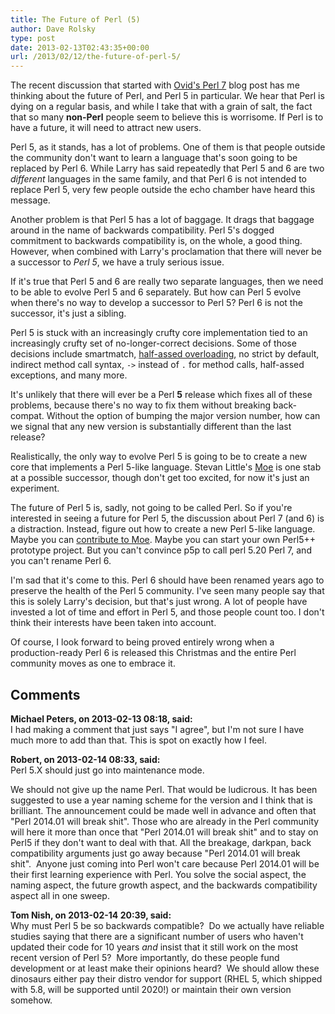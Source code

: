 ```yaml
---
title: The Future of Perl (5)
author: Dave Rolsky
type: post
date: 2013-02-13T02:43:35+00:00
url: /2013/02/12/the-future-of-perl-5/
---
```


The recent discussion that started with [Ovid's Perl 7][1] blog post has me thinking about the
future of Perl, and Perl 5 in particular. We hear that Perl is dying on a regular basis, and while I
take that with a grain of salt, the fact that so many **non-Perl** people seem to believe this is
worrisome. If Perl is to have a future, it will need to attract new users.

Perl 5, as it stands, has a lot of problems. One of them is that people outside the community don't
want to learn a language that's soon going to be replaced by Perl 6. While Larry has said repeatedly
that Perl 5 and 6 are two _different_ languages in the same family, and that Perl 6 is not intended
to replace Perl 5, very few people outside the echo chamber have heard this message.

Another problem is that Perl 5 has a lot of baggage. It drags that baggage around in the name of
backwards compatibility. Perl 5's dogged commitment to backwards compatibility is, on the whole, a
good thing. However, when combined with Larry's proclamation that there will never be a successor to
_Perl 5_, we have a truly serious issue.

If it's true that Perl 5 and 6 are really two separate languages, then we need to be able to evolve
Perl 5 and 6 separately. But how can Perl 5 evolve when there's no way to develop a successor to
Perl 5? Perl 6 is not the successor, it's just a sibling.

Perl 5 is stuck with an increasingly crufty core implementation tied to an increasingly crufty set
of no-longer-correct decisions. Some of those decisions include smartmatch, [half-assed
overloading][2], no strict by default, indirect method call syntax, `->` instead of `.` for method
calls, half-assed exceptions, and many more.

It's unlikely that there will ever be a Perl **5** release which fixes all of these problems,
because there's no way to fix them without breaking back-compat. Without the option of bumping the
major version number, how can we signal that any new version is substantially different than the
last release?

Realistically, the only way to evolve Perl 5 is going to be to create a new core that implements a
Perl 5-like language. Stevan Little's [Moe][3] is one stab at a possible successor, though don't get
too excited, for now it's just an experiment.

The future of Perl 5 is, sadly, not going to be called Perl. So if you're interested in seeing a
future for Perl 5, the discussion about Perl 7 (and 6) is a distraction. Instead, figure out how to
create a new Perl 5-like language. Maybe you can [contribute to Moe][4]. Maybe you can start your
own Perl5++ prototype project. But you can't convince p5p to call perl 5.20 Perl 7, and you can't
rename Perl 6.

I'm sad that it's come to this. Perl 6 should have been renamed years ago to preserve the health of
the Perl 5 community. I've seen many people say that this is solely Larry's decision, but that's
just wrong. A lot of people have invested a lot of time and effort in Perl 5, and those people count
too. I don't think their interests have been taken into account.

Of course, I look forward to being proved entirely wrong when a production-ready Perl 6 is released
this Christmas and the entire Perl community moves as one to embrace it.

[1]: http://blogs.perl.org/users/ovid/2013/02/perl-7.html
[2]: /whats-wrong-with-perl-5s-overloading
[3]: http://moeorganization.github.com/moe-web/
[4]: https://github.com/MoeOrganization/moe

## Comments

**Michael Peters, on 2013-02-13 08:18, said:**  
I had making a comment that just says "I agree", but I'm not sure I have much more to add than that.
This is spot on exactly how I feel.

**Robert, on 2013-02-14 08:33, said:**  
Perl 5.X should just go into maintenance mode.

We should not give up the name Perl. That would be ludicrous. It has been suggested to use a year
naming scheme for the version and I think that is brilliant. The announcement could be made well in
advance and often that "Perl 2014.01 will break shit". Those who are already in the Perl community
will here it more than once that "Perl 2014.01 will break shit" and to stay on Perl5 if they don't
want to deal with that. All the breakage, darkpan, back compatibility arguments just go away because
"Perl 2014.01 will break shit".  Anyone just coming into Perl won't care because Perl 2014.01 will
be their first learning experience with Perl. You solve the social aspect, the naming aspect, the
future growth aspect, and the backwards compatibility aspect all in one sweep.

**Tom Nish, on 2013-02-14 20:39, said:**  
Why must Perl 5 be so backwards compatible?  Do we actually have reliable studies saying that there
are a significant number of users who haven't updated their code for 10 years _and_ insist that it
still work on the most recent version of Perl 5?  More importantly, do these people fund development
or at least make their opinions heard?  We should allow these dinosaurs either pay their distro
vendor for support (RHEL 5, which shipped with 5.8, will be supported until 2020!) or maintain their
own version somehow.
